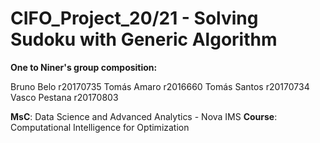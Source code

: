 # CIFO_Project_20/21 - Solving Sudoku with Generic Algorithm
**One to Niner's group composition:**

Bruno Belo r20170735
Tomás Amaro r2016660
Tomás Santos r20170734
Vasco Pestana r20170803

**MsC**: Data Science and Advanced Analytics - Nova IMS
**Course**: Computational Intelligence for Optimization

